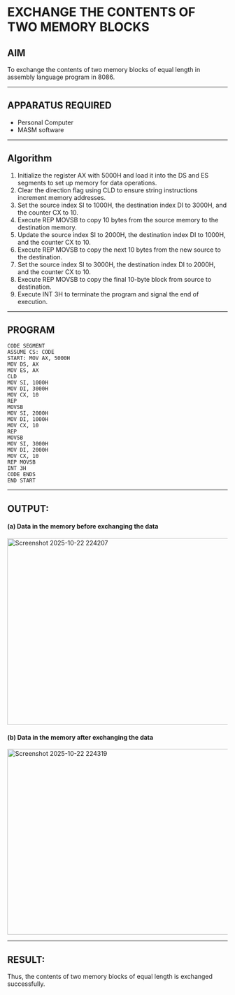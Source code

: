 
# EXCHANGE THE CONTENTS OF TWO MEMORY BLOCKS

## AIM
To exchange the contents of two memory blocks of equal length in assembly language program in 8086.

---
## APPARATUS REQUIRED
- Personal Computer  
- MASM software

---
## Algorithm
1. Initialize the register AX with 5000H and load it into the DS and ES segments to set up memory for data operations.
2. Clear the direction flag using CLD to ensure string instructions increment memory addresses.
3. Set the source index SI to 1000H, the destination index DI to 3000H, and the counter CX to 10.
4. Execute REP MOVSB to copy 10 bytes from the source memory to the destination memory.
5. Update the source index SI to 2000H, the destination index DI to 1000H, and the counter CX to 10.
6. Execute REP MOVSB to copy the next 10 bytes from the new source to the destination.
7. Set the source index SI to 3000H, the destination index DI to 2000H, and the counter CX to 10.
8. Execute REP MOVSB to copy the final 10-byte block from source to destination.
9. Execute INT 3H to terminate the program and signal the end of execution.

---
## PROGRAM

```
CODE SEGMENT
ASSUME CS: CODE
START: MOV AX, 5000H
MOV DS, AX
MOV ES, AX
CLD
MOV SI, 1000H
MOV DI, 3000H
MOV CX, 10
REP
MOVSB
MOV SI, 2000H
MOV DI, 1000H
MOV CX, 10
REP
MOVSB
MOV SI, 3000H
MOV DI, 2000H
MOV CX, 10
REP MOVSB
INT 3H
CODE ENDS
END START
```
---
## OUTPUT:

#### (a) Data in the memory before exchanging the data

<img width="635" height="427" alt="Screenshot 2025-10-22 224207" src="https://github.com/user-attachments/assets/e336d55c-13b9-4da8-9885-c01ca162cb4a" />

#### (b) Data in the memory after exchanging the data

<img width="638" height="425" alt="Screenshot 2025-10-22 224319" src="https://github.com/user-attachments/assets/7c4be362-8fd2-4469-83d7-05177e3a1c94" />

---

## RESULT:
Thus, the contents of two memory blocks of equal length is exchanged successfully.
